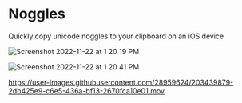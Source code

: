 # Noggles
Quickly copy unicode noggles to your clipboard on an iOS device

![Screenshot 2022-11-22 at 1 20 19 PM](https://user-images.githubusercontent.com/28959624/203439859-c3b42011-3f75-4379-9480-506058acb00d.png)

![Screenshot 2022-11-22 at 1 20 41 PM](https://user-images.githubusercontent.com/28959624/203439870-e66e111b-d5be-4f82-a640-4681741aa235.png)

https://user-images.githubusercontent.com/28959624/203439879-2db425e9-c6e5-436a-bf13-2670fca10e01.mov

